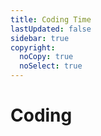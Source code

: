 ```yaml
---
title: Coding Time
lastUpdated: false
sidebar: true
copyright:
  noCopy: true
  noSelect: true
---
```


# Coding

<DowntimeWidget />

<CodingTable />



